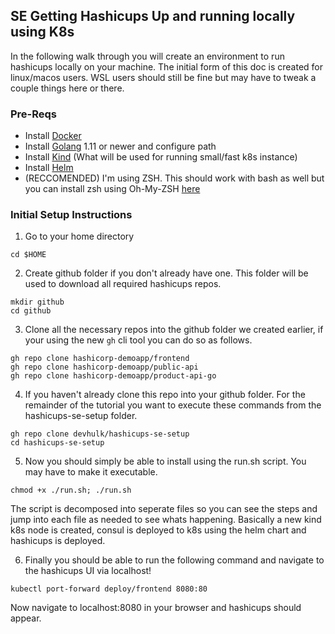 ## SE Getting Hashicups Up and running locally using K8s

In the following walk through you will create an environment to run hashicups locally on your machine. The initial form of this doc is created for linux/macos users. WSL users should still be fine but may have to tweak a couple things here or there. 

### Pre-Reqs

* Install [Docker](https://docs.docker.com/get-docker/)
* Install [Golang](https://golang.org/doc/install) 1.11 or newer and configure path
* Install [Kind](https://kind.sigs.k8s.io/docs/user/quick-start/) (What will be used for running small/fast k8s instance)
* Install [Helm](https://helm.sh/docs/intro/install/)
* (RECCOMENDED) I'm using ZSH. This should work with bash as well but you can install zsh using Oh-My-ZSH [here](https://ohmyz.sh/#install)

### Initial Setup Instructions

1. Go to your home directory

```
cd $HOME
```

2. Create github folder if you don't already have one. This folder will be used to download all required hashicups repos. 

```
mkdir github
cd github
```

3. Clone all the necessary repos into the github folder we created earlier, if your using the new ```gh``` cli tool you can do so as follows.
```
gh repo clone hashicorp-demoapp/frontend
gh repo clone hashicorp-demoapp/public-api
gh repo clone hashicorp-demoapp/product-api-go
```

4. If you haven't already clone this repo into your github folder. For the remainder of the tutorial you want to execute these commands from the hashicups-se-setup folder.
```
gh repo clone devhulk/hashicups-se-setup
cd hashicups-se-setup
```

5. Now you should simply be able to install using the run.sh script. You may have to make it executable. 
```
chmod +x ./run.sh; ./run.sh
```

The script is decomposed into seperate files so you can see the steps and jump into each file as needed to see whats happening. Basically a new kind k8s node is created, consul is deployed to k8s using the helm chart and hashicups is deployed. 

6. Finally you should be able to run the following command and navigate to the hashicups UI via localhost!
```
kubectl port-forward deploy/frontend 8080:80
```
Now navigate to localhost:8080 in your browser and hashicups should appear.


